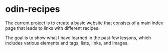 # odin-recipes
The current project is to create a basic website that consists of a main index page that leads to links with different recipes. 

The goal is to show what I have learned in the past few lessons, which includes various elements and tags, lists, links, and images.